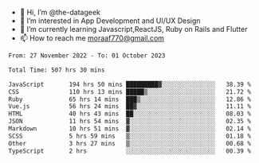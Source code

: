 - 👋 Hi, I’m @the-datageek
- 👀 I’m interested in App Development and UI/UX Design
- 🌱 I’m currently learning Javascript,ReactJS, Ruby on Rails and Flutter
- 📫 How to reach me moraaf770@gmail.com

<!---
the-datageek/the-datageek is a ✨ special ✨ repository because its `README.md` (this file) appears on your GitHub profile.
You can click the Preview link to take a look at your changes.
--->
<!--START_SECTION:waka-->

```txt
From: 27 November 2022 - To: 01 October 2023

Total Time: 507 hrs 30 mins

JavaScript       194 hrs 50 mins █████████▓░░░░░░░░░░░░░░░   38.39 %
CSS              110 hrs 13 mins █████▒░░░░░░░░░░░░░░░░░░░   21.72 %
Ruby             65 hrs 14 mins  ███▒░░░░░░░░░░░░░░░░░░░░░   12.86 %
Vue.js           56 hrs 24 mins  ██▓░░░░░░░░░░░░░░░░░░░░░░   11.11 %
HTML             40 hrs 43 mins  ██░░░░░░░░░░░░░░░░░░░░░░░   08.03 %
JSON             11 hrs 54 mins  ▓░░░░░░░░░░░░░░░░░░░░░░░░   02.35 %
Markdown         10 hrs 51 mins  ▓░░░░░░░░░░░░░░░░░░░░░░░░   02.14 %
SCSS             5 hrs 59 mins   ▒░░░░░░░░░░░░░░░░░░░░░░░░   01.18 %
Other            3 hrs 27 mins   ▒░░░░░░░░░░░░░░░░░░░░░░░░   00.68 %
TypeScript       2 hrs           ░░░░░░░░░░░░░░░░░░░░░░░░░   00.39 %
```

<!--END_SECTION:waka-->
